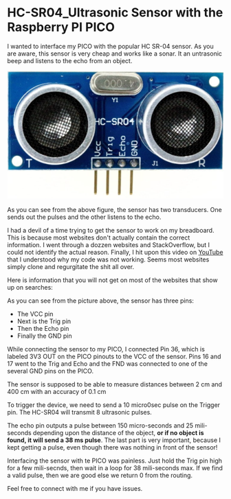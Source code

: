 # HC-SR04_Ultrasonic Sensor with the Raspberry PI PICO

I wanted to interface my PICO with the popular HC SR-04 sensor. As you are aware, this sensor is very cheap and works like a sonar. It an untrasonic beep and listens to the echo from an object. 

![image](extras/HC-SR04.PNG)

As you can see from the above figure, the sensor has two transducers. One sends out the pulses and the other listens to the echo. 

I had a devil of a time trying to get the sensor to work on my breadboard. This is because most websites don't actually contain the correct information. I went through a dozzen websites and StackOverflow, but I could not identify the actual reason. Finally, I hit upon this video on [YouTube](https://www.youtube.com/watch?v=6F1B_N6LuKw) that I understood why my code was not working. Seems most websites simply clone and regurgitate the shit all over. 

Here is information that you will not get on most of the websites that show up on searches:

As you can see from the picture above, the sensor has three pins:

*    The VCC pin
*    Next is the Trig pin
*    Then the Echo pin
*    Finally the GND pin

While connecting the sensor to my PICO, I connected Pin 36, which is labeled 3V3 OUT on the PICO pinouts to the VCC of the sensor. Pins 16 and 17 went to the Trig and Echo and the FND was connected to one of the several GND pins on the PICO.

The sensor is supposed to be able to measure distances between 2 cm and 400 cm with an accuracy of 0.1 cm
		
To trigger the device, we need to send a 10 micro0sec pulse on the Trigger pin. The HC-SR04 will transmit 8 ultrasonic pulses.
		
The echo pin outputs a pulse between 150 micro-seconds and 25 mili-seconds depending upon the distance of the object, **or if no object is found, it will send a 38 ms pulse**. The last part is very important, because I kept getting a pulse, even though there was nothing in front of the sensor! 

Interfacing the sensor with te PICO was painless. Just hold the Trig pin high for a few mili-secnds, then wait in a loop for 38 mili-seconds max. If we find a valid pulse, then we are good else we return 0 from the routing.

Feel free to connect with me if you have issues.
